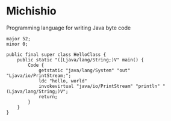 # Michishio

Programming language for writing Java byte code


```
major 52;
minor 0;

public final super class HelloClass {
    public static "([Ljava/lang/String;)V" main() {
        Code {
            getstatic "java/lang/System" "out" "Ljava/io/PrintStream;";
            ldc "hello, world"
            invokevirtual "java/io/PrintStream" "println" "(Ljava/lang/String;)V";
            return;
        }
    }
}
```
